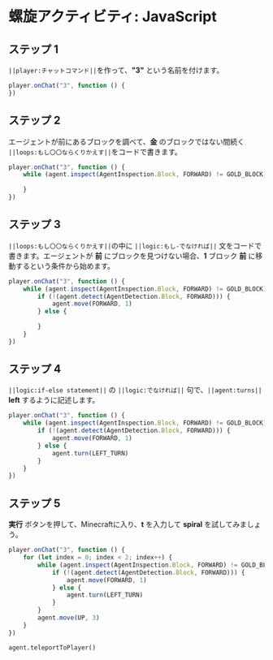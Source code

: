 # 螺旋アクティビティ: JavaScript


## ステップ 1
``||player:チャットコマンド||``を作って、**"3"** という名前を付けます。

```javascript
player.onChat("3", function () {
})
```

## ステップ 2

エージェントが前にあるブロックを調べて、**金** のブロックではない間続く ``||loops:もし〇〇ならくりかえす||``をコードで書きます。

```javascript
player.onChat("3", function () {
    while (agent.inspect(AgentInspection.Block, FORWARD) != GOLD_BLOCK) {
    	
    }
})
```

## ステップ 3

``||loops:もし〇〇ならくりかえす||``の中に ``||logic:もし-でなければ||`` 文をコードで書きます。エージェントが **前** にブロックを見つけない場合、**1** ブロック **前** に移動するという条件から始めます。

```javascript
player.onChat("3", function () {
    while (agent.inspect(AgentInspection.Block, FORWARD) != GOLD_BLOCK) {
        if (!(agent.detect(AgentDetection.Block, FORWARD))) {
            agent.move(FORWARD, 1)
        } else {
        	
        }
    }
})
```

## ステップ 4

``||logic:if-else statement||`` の ``||logic:でなければ||`` 句で、``||agent:turns||`` **left** するように記述します。

```javascript
player.onChat("3", function () {
    while (agent.inspect(AgentInspection.Block, FORWARD) != GOLD_BLOCK) {
        if (!(agent.detect(AgentDetection.Block, FORWARD))) {
            agent.move(FORWARD, 1)
        } else {
            agent.turn(LEFT_TURN)
        }
    }
})
```

## ステップ 5
**実行** ボタンを押して、Minecraftに入り、**t** を入力して **spiral** を試してみましょう。

```javascript
player.onChat("3", function () { 
    for (let index = 0; index < 2; index++) { 
        while (agent.inspect(AgentInspection.Block, FORWARD) != GOLD_BLOCK) { 
            if (!(agent.detect(AgentDetection.Block, FORWARD))) { 
                agent.move(FORWARD, 1) 
            } else { 
                agent.turn(LEFT_TURN) 
            } 
        } 
        agent.move(UP, 3) 
    } 
}) 
```
```ghost
agent.teleportToPlayer()
```